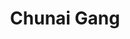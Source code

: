 ---
title: "Chunai Gang"
title_bn: "চুনাই গাং"
description: "It started flowing from Ambari of Dharmapasha Upazilla of Sunamganj and flows upto Shater kandi."
---